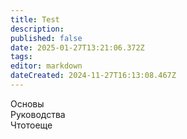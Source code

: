 ```yaml
---
title: Test
description: 
published: false
date: 2025-01-27T13:21:06.372Z
tags: 
editor: markdown
dateCreated: 2024-11-27T16:13:08.467Z
---
```


<div class="guide-panel">
  <!--  -->
  <div class="guide-panel__item">
    <span>Основы</span>
    <div class="content">
      <div></div>
      <div></div>
      <div></div>
      <div></div>
      <div></div>
    </div>
  </div>
  <!--  -->
  <div class="guide-panel__item">
    <span>Руководства</span>
    <div class="content">
      <div></div>
      <div></div>
      <div></div>
      <div></div>
      <div></div>
    </div>
  </div>
  <!--  -->
  <div class="guide-panel__item">
    <span>Чтотоеще</span>
    <div class="content">
      <div></div>
      <div></div>
      <div></div>
      <div></div>
      <div></div>
    </div>
  </div>
  <!--  -->
</div>